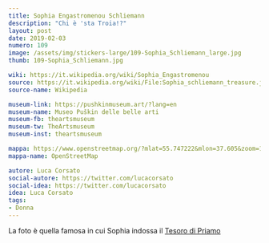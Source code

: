 ```yaml
---
title: Sophia Engastromenou Schliemann
description: "Chi è 'sta Troia!?"
layout: post
date: 2019-02-03
numero: 109
image: /assets/img/stickers-large/109-Sophia_Schliemann_large.jpg
thumb: 109-Sophia_Schliemann.jpg

wiki: https://it.wikipedia.org/wiki/Sophia_Engastromenou
source: https://it.wikipedia.org/wiki/File:Sophia_schliemann_treasure.jpg
source-name: Wikipedia

museum-link: https://pushkinmuseum.art/?lang=en
museum-name: Museo Puškin delle belle arti
museum-fb: theartsmuseum
museum-tw: TheArtsmuseum
museum-inst: theartsmuseum

mappa: https://www.openstreetmap.org/?mlat=55.747222&mlon=37.605&zoom=15#map=15/55.7472/37.6050
mappa-name: OpenStreetMap

autore: Luca Corsato
social-autore: https://twitter.com/lucacorsato
social-idea: https://twitter.com/lucacorsato
idea: Luca Corsato
tags:
- Donna
---
```


La foto è quella famosa in cui Sophia indossa il [Tesoro di Priamo](https://it.wikipedia.org/wiki/Tesoro_di_Priamo)
